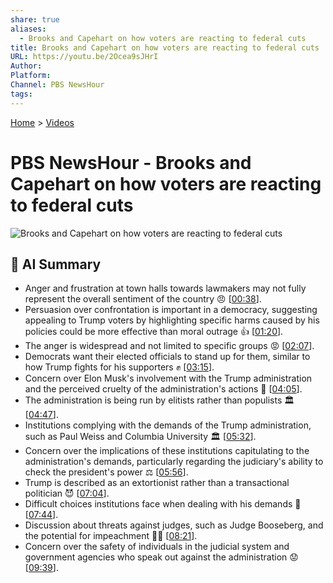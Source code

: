 ```yaml
---
share: true
aliases:
  - Brooks and Capehart on how voters are reacting to federal cuts
title: Brooks and Capehart on how voters are reacting to federal cuts
URL: https://youtu.be/2Ocea9sJHrI
Author: 
Platform: 
Channel: PBS NewsHour
tags: 
---
```

[Home](../index.md) > [Videos](./index.md)  
# PBS NewsHour - Brooks and Capehart on how voters are reacting to federal cuts  
![Brooks and Capehart on how voters are reacting to federal cuts](https://youtu.be/2Ocea9sJHrI)  
  
## 🤖 AI Summary  
* Anger and frustration at town halls towards lawmakers may not fully represent the overall sentiment of the country 😠 \[[00:38](https://youtu.be/2Ocea9sJHrI&t=38)\].  
* Persuasion over confrontation is important in a democracy, suggesting appealing to Trump voters by highlighting specific harms caused by his policies could be more effective than moral outrage 👍 \[[01:20](https://youtu.be/2Ocea9sJHrI&t=80)\].  
* The anger is widespread and not limited to specific groups 😡 \[[02:07](https://youtu.be/2Ocea9sJHrI&t=127)\].  
* Democrats want their elected officials to stand up for them, similar to how Trump fights for his supporters ✊ \[[03:15](https://youtu.be/2Ocea9sJHrI&t=195)\].  
* Concern over Elon Musk's involvement with the Trump administration and the perceived cruelty of the administration's actions 🤔 \[[04:05](https://youtu.be/2Ocea9sJHrI&t=245)\].  
* The administration is being run by elitists rather than populists 🏛️ \[[04:47](https://youtu.be/2Ocea9sJHrI&t=287)\].  
* Institutions complying with the demands of the Trump administration, such as Paul Weiss and Columbia University 🏛️ \[[05:32](https://youtu.be/2Ocea9sJHrI&t=332)\].  
* Concern over the implications of these institutions capitulating to the administration's demands, particularly regarding the judiciary's ability to check the president's power ⚖️ \[[05:56](https://youtu.be/2Ocea9sJHrI&t=356)\].  
* Trump is described as an extortionist rather than a transactional politician 😈 \[[07:04](https://youtu.be/2Ocea9sJHrI&t=424)\].  
* Difficult choices institutions face when dealing with his demands 😬 \[[07:44](https://youtu.be/2Ocea9sJHrI&t=464)\].  
* Discussion about threats against judges, such as Judge Booseberg, and the potential for impeachment 👨‍⚖️ \[[08:21](https://youtu.be/2Ocea9sJHrI&t=501)\].  
* Concern over the safety of individuals in the judicial system and government agencies who speak out against the administration 😟 \[[09:39](https://youtu.be/2Ocea9sJHrI&t=579)\].  
